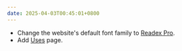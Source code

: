 ```yaml
---
date: 2025-04-03T00:45:01+0800
---
```


* Change the website's default font family to [Readex Pro](https://fonts.google.com/specimen/Readex+Pro).
* Add [Uses](/uses) page.
